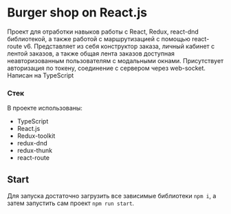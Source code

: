 # Burger shop on React.js

Проект для отработки навыков работы с React, Redux, react-dnd библиотекой, а также работой с маршрутизацией с помощью react-route v6.
Представляет из себя конструктор заказа, личный кабинет с лентой заказов, а также общая лента заказов доступная неавторизованным пользователям с модальными окнами.
Присутствует авторизация по токену, соединение с сервером через web-socket.
Написан на TypeScript
### Стек
В проекте использованы:
* TypeScript
* React.js
* Redux-toolkit
* redux-dnd
* redux-thunk
* react-route

## Start
Для запуска достаточно загрузить все зависимые библиотеки `npm i`, а затем запустить сам проект `npm run start`.
